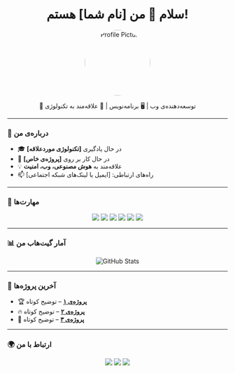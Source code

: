 <h1 align="center">سلام 👋 من [نام شما] هستم!</h1>

<p align="center">
  <img src="https://github.com/Nikoo-Asadnejad.png" width="150" style="border-radius: 50%;" alt="Profile Picture">
</p>

<p align="center">
  🎯 توسعه‌دهنده‌ی وب | 🖥 برنامه‌نویس | 🚀 علاقه‌مند به تکنولوژی  
</p>

---

### 📌 درباره‌ی من
- 🎓 در حال یادگیری **[تکنولوژی موردعلاقه]**
- 💼 در حال کار بر روی **[پروژه‌ی خاص]**
- 💡 علاقه‌مند به **هوش مصنوعی، وب، امنیت**
- 📫 راه‌های ارتباطی: [ایمیل یا لینک‌های شبکه اجتماعی]

---

### 🚀 مهارت‌ها  
<p align="center">
  <img src="https://img.shields.io/badge/-HTML5-E34F26?style=flat&logo=html5&logoColor=white" />
  <img src="https://img.shields.io/badge/-CSS3-1572B6?style=flat&logo=css3&logoColor=white" />
  <img src="https://img.shields.io/badge/-JavaScript-F7DF1E?style=flat&logo=javascript&logoColor=black" />
  <img src="https://img.shields.io/badge/-C%23-239120?style=flat&logo=c-sharp&logoColor=white" />
  <img src="https://img.shields.io/badge/-ASP.NET-5C2D91?style=flat&logo=.net&logoColor=white" />
  <img src="https://img.shields.io/badge/-SQL-4479A1?style=flat&logo=MySQL&logoColor=white" />
</p>

---

### 📊 آمار گیت‌هاب من  
<p align="center">
  <img src="https://github-readme-stats.vercel.app/api?username=YOUR_GITHUB_USERNAME&show_icons=true&theme=radical" alt="GitHub Stats">
</p>

---

### 📂 آخرین پروژه‌ها
- 🏆 [**پروژه‌ی ۱**](#) – توضیح کوتاه  
- 🔥 [**پروژه‌ی ۲**](#) – توضیح کوتاه  
- 🚀 [**پروژه‌ی ۳**](#) – توضیح کوتاه  

---

### 🌍 ارتباط با من
<p align="center">
  <a href="https://t.me/YOUR_TELEGRAM"><img src="https://img.shields.io/badge/Telegram-26A5E4?style=flat&logo=telegram&logoColor=white"></a>
  <a href="https://www.linkedin.com/in/YOUR_LINKEDIN"><img src="https://img.shields.io/badge/LinkedIn-0077B5?style=flat&logo=linkedin&logoColor=white"></a>
  <a href="mailto:YOUR_EMAIL"><img src="https://img.shields.io/badge/Email-D14836?style=flat&logo=gmail&logoColor=white"></a>
</p>
